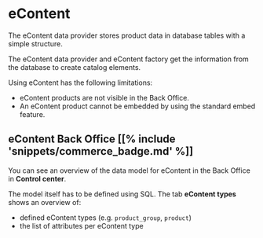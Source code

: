 # eContent

The eContent data provider stores product data in database tables with a simple structure. 

The eContent data provider and eContent factory get the information from the database to create catalog elements.

Using eContent has the following limitations:

- eContent products are not visible in the Back Office.
- An eContent product cannot be embedded by using the standard embed feature.

## eContent Back Office [[% include 'snippets/commerce_badge.md' %]]

You can see an overview of the data model for eContent in the Back Office in **Control center**.

The model itself has to be defined using SQL. The tab **eContent types** shows an overview of:

- defined eContent types (e.g. `product_group`, `product`)
- the list of attributes per eContent type
